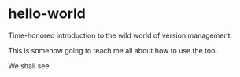 # hello-world
Time-honored introduction to the wild world of version management.

This is somehow going to teach me all about how to use the tool.

We shall see.
